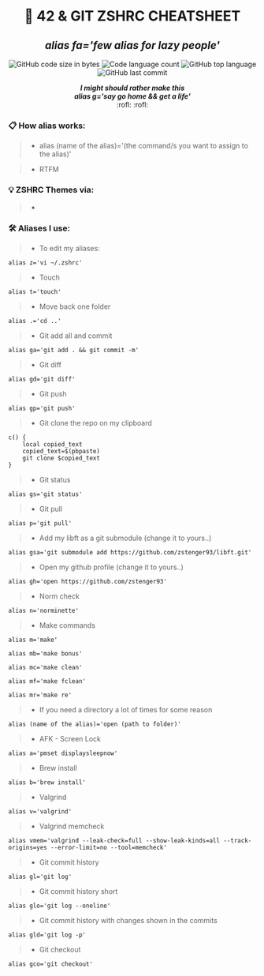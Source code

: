 <h1 align="center">
	📖 42 & GIT ZSHRC CHEATSHEET
</h1>
<h2 align="center">
	<b><i>alias fa='few alias for lazy people'</i></b><br>
</h2>

<p align="center">
	<img alt="GitHub code size in bytes" src="https://img.shields.io/github/languages/code-size/zstenger93/zshrc_aliases?color=lightblue" />
	<img alt="Code language count" src="https://img.shields.io/github/languages/count/zstenger93/zshrc_aliases?color=yellow" />
	<img alt="GitHub top language" src="https://img.shields.io/github/languages/top/zstenger93/zshrc_aliases?color=blue" />
	<img alt="GitHub last commit" src="https://img.shields.io/github/last-commit/zstenger93/zshrc_aliases?color=green" />
</p>
<p align="center">
	<b><i>I might should rather make this</i></b><br>
	<b><i>alias g='say go home && get a life'</i></b><br>
	:rofl: :rofl:
</p>

### 📋 How alias works:

> - alias (name of the alias)='(the command/s you want to assign to the alias)'

> - RTFM

### 💡 ZSHRC Themes via:

> - 

### 🛠️ Aliases I use:

> - To edit my aliases:
```shell
alias z='vi ~/.zshrc'
```

> - Touch
```shell
alias t='touch'
```

> - Move back one folder
```shell
alias .='cd ..'
```

> - Git add all and commit
```shell
alias ga='git add . && git commit -m'
```

> - Git diff
```shell
alias gd='git diff'
```

> - Git push
```shell
alias gp='git push'
```

> - Git clone the repo on my clipboard
```shell
c() {
	local copied_text
	copied_text=$(pbpaste)
	git clone $copied_text
}
```

> - Git status
```shell
alias gs='git status'
```

> - Git pull
```shell
alias p='git pull'
```

> - Add my libft as a git submodule (change it to yours..)
```shell
alias gsa='git submodule add https://github.com/zstenger93/libft.git'
```

> - Open my github profile (change it to yours..)
```shell
alias gh='open https://github.com/zstenger93'
```

> - Norm check
```shell
alias n='norminette'
```

> - Make commands
```shell
alias m='make'
```
```shell
alias mb='make bonus'
```
```shell
alias mc='make clean'
```
```shell
alias mf='make fclean'
```
```shell
alias mr='make re'
```

> - If you need a directory a lot of times for some reason
```shell
alias (name of the alias)='open (path to folder)'
```

> - AFK - Screen Lock
```shell
alias a='pmset displaysleepnow'
```

> - Brew install
```shell
alias b='brew install'
```

> - Valgrind
```shell
alias v='valgrind'
```

> - Valgrind memcheck
```shell
alias vmem='valgrind --leak-check=full --show-leak-kinds=all --track-origins=yes --error-limit=no --tool=memcheck'
```

> - Git commit history
```shell
alias gl='git log'
```

> - Git commit history short
```shell
alias glo='git log --oneline'
```

> - Git commit history with changes shown in the commits
```shell
alias gld='git log -p'
```

> - Git checkout
```shell
alias gco='git checkout'
```
